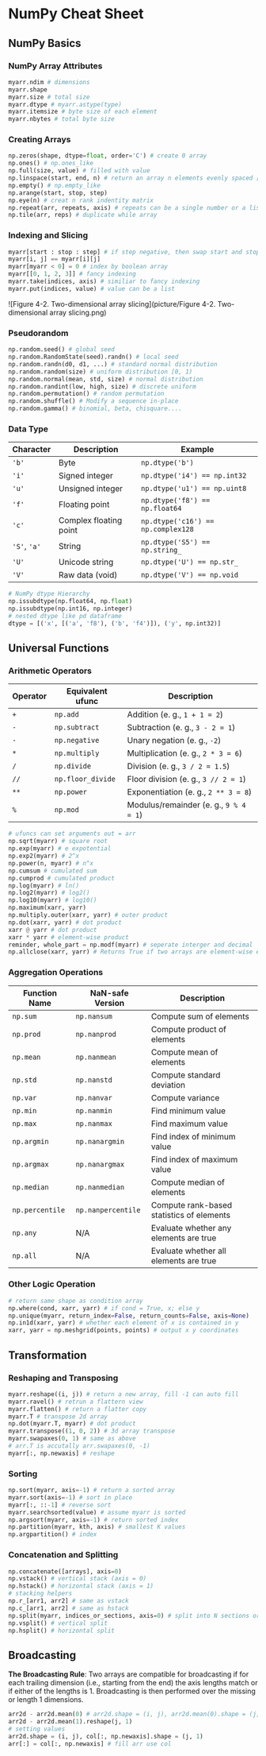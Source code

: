# NumPy Cheat Sheet

## NumPy Basics

### NumPy Array Attributes

```python
myarr.ndim # dimensions
myarr.shape
myarr.size # total size
myarr.dtype # myarr.astype(type) 
myarr.itemsize # byte size of each element
myarr.nbytes # total byte size
```

### Creating Arrays

```python
np.zeros(shape, dtype=float, order='C') # create 0 array
np.ones() # np.ones_like
np.full(size, value) # filled with value
np.linspace(start, end, n) # return an array n elements evenly spaced [start, end]
np.empty() # np.empty_like
np.arange(start, stop, step)
np.eye(n) # creat n rank indentity matrix
np.repeat(arr, repeats, axis) # repeats can be a single number or a list
np.tile(arr, reps) # duplicate while array
```
### Indexing and Slicing

```python
myarr[start : stop : step] # if step negative, then swap start and stop
myarr[i, j] == myarr[i][j]
myarr[myarr < 0] = 0 # index by boolean array
myarr[[0, 1, 2, 3]] # fancy indexing 
myarr.take(indices, axis) # similiar to fancy indexing
myarr.put(indices, value) # value can be a list
```

![Figure 4-2. Two-dimensional array slicing](picture/Figure 4-2. Two-dimensional array slicing.png)

### Pseudorandom

```python
np.random.seed() # global seed
np.random.RandomState(seed).randn() # local seed
np.random.randn(d0, d1, ...) # standard normal distribution
np.random.random(size) # uniform distribution [0, 1)
np.random.normal(mean, std, size) # normal distribution
np.random.randint(low, high, size) # discrete uniform
np.random.permutation() # random permutation
np.random.shuffle() # Modify a sequence in-place
np.random.gamma() # binomial, beta, chisquare....
```

### Data Type

| Character        | Description            | Example                              |
| ---------------- | ---------------------- | ------------------------------------ |
| ``'b'``          | Byte                   | ``np.dtype('b')``                    |
| ``'i'``          | Signed integer         | ``np.dtype('i4') == np.int32``       |
| ``'u'``          | Unsigned integer       | ``np.dtype('u1') == np.uint8``       |
| ``'f'``          | Floating point         | ``np.dtype('f8') == np.float64``     |
| ``'c'``          | Complex floating point | ``np.dtype('c16') == np.complex128`` |
| ``'S'``, ``'a'`` | String                 | ``np.dtype('S5') == np.string_``     |
| ``'U'``          | Unicode string         | ``np.dtype('U') == np.str_``         |
| ``'V'``          | Raw data (void)        | ``np.dtype('V') == np.void``         |

```python
# NumPy dtype Hierarchy
np.issubdtype(np.float64, np.float)
np.issubdtype(np.int16, np.integer)
# nested dtype like pd dataframe
dtype = [('x', [('a', 'f8'), ('b', 'f4')]), ('y', np.int32)]
```

## Universal Functions

### Arithmetic Operators

| Operator | Equivalent ufunc    | Description                              |
| -------- | ------------------- | ---------------------------------------- |
| ``+``    | ``np.add``          | Addition (e. g., ``1 + 1 = 2``)          |
| ``-``    | ``np.subtract``     | Subtraction (e. g., ``3 - 2 = 1``)       |
| ``-``    | ``np.negative``     | Unary negation (e. g., ``-2``)           |
| ``*``    | ``np.multiply``     | Multiplication (e. g., ``2 * 3 = 6``)    |
| ``/``    | ``np.divide``       | Division (e. g., ``3 / 2 = 1.5``)        |
| ``//``   | ``np.floor_divide`` | Floor division (e. g., ``3 // 2 = 1``)   |
| ``**``   | ``np.power``        | Exponentiation (e. g., ``2 ** 3 = 8``)   |
| ``%``    | ``np.mod``          | Modulus/remainder (e. g., ``9 % 4 = 1``) |

```python
# ufuncs can set arguments out = arr 
np.sqrt(myarr) # square root
np.exp(myarr) # e expotential 
np.exp2(myarr) # 2^x
np.power(n, myarr) # n^x
np.cumsum # cumulated sum
np.cumprod # cumulated product
np.log(myarr) # ln()
np.log2(myarr) # log2()
np.log10(myarr) # log10()
np.maximum(xarr, yarr)
np.multiply.outer(xarr, yarr) # outer product
np.dot(xarr, yarr) # dot product
xarr @ yarr # dot product
xarr * yarr # element-wise product
reminder, whole_part = np.modf(myarr) # seperate interger and decimal
np.allclose(xarr, yarr) # Returns True if two arrays are element-wise equal within a tolerance
```

### Aggregation Operations

| Function Name     | NaN-safe Version     | Description                               |
| ----------------- | -------------------- | ----------------------------------------- |
| ``np.sum``        | ``np.nansum``        | Compute sum of elements                   |
| ``np.prod``       | ``np.nanprod``       | Compute product of elements               |
| ``np.mean``       | ``np.nanmean``       | Compute mean of elements                  |
| ``np.std``        | ``np.nanstd``        | Compute standard deviation                |
| ``np.var``        | ``np.nanvar``        | Compute variance                          |
| ``np.min``        | ``np.nanmin``        | Find minimum value                        |
| ``np.max``        | ``np.nanmax``        | Find maximum value                        |
| ``np.argmin``     | ``np.nanargmin``     | Find index of minimum value               |
| ``np.argmax``     | ``np.nanargmax``     | Find index of maximum value               |
| ``np.median``     | ``np.nanmedian``     | Compute median of elements                |
| ``np.percentile`` | ``np.nanpercentile`` | Compute rank-based statistics of elements |
| ``np.any``        | N/A                  | Evaluate whether any elements are true    |
| ``np.all``        | N/A                  | Evaluate whether all elements are true    |

### Other Logic Operation

```python
# return same shape as condition array
np.where(cond, xarr, yarr) # if cond = True, x; else y
np.unique(myarr, return_index=False, return_counts=False, axis=None)
np.in1d(xarr, yarr) # whether each element of x is contained in y
xarr, yarr = np.meshgrid(points, points) # output x y coordinates
```

## Transformation

### Reshaping and Transposing

```python
myarr.reshape((i, j)) # return a new array, fill -1 can auto fill
myarr.ravel() # retrun a flattern view
myarr.flatten() # return a flatter copy
myarr.T # transpose 2d array
np.dot(myarr.T, myarr) # dot product
myarr.transpose((1, 0, 2)) # 3d array transpose
myarr.swapaxes(0, 1) # same as above
# arr.T is accutally arr.swapaxes(0, -1)
myarr[:, np.newaxis] # reshape
```

### Sorting

```python
np.sort(myarr, axis=-1) # return a sorted array
myarr.sort(axis=-1) # sort in place
myarr[:, ::-1] # reverse sort
myarr.searchsorted(value) # assume myarr is sorted
np.argsort(myarr, axis=-1) # return sorted index
np.partition(myarr, kth, axis) # smallest K values
np.argpartition() # index
```

### Concatenation and Splitting

```python
np.concatenate([arrays], axis=0) 
np.vstack() # vertical stack (axis = 0)
np.hstack() # horizontal stack (axis = 1)
# stacking helpers
np.r_[arr1, arr2] # same as vstack
np.c_[arr1, arr2] # same as hstack
np.split(myarr, indices_or_sections, axis=0) # split into N sections or a list of indices
np.vsplit() # vertical split
np.hsplit() # horizontal split
```

## Broadcasting

**The Broadcasting Rule**: Two arrays are compatible for broadcasting if for each trailing dimension (i.e., starting from the end) the axis lengths match or if either of the lengths is 1. Broadcasting is then performed over the missing or length 1 dimensions.

```python
arr2d - arr2d.mean(0) # arr2d.shape = (i, j), arr2d.mean(0).shape = (j,)
arr2d - arr2d.mean(1).reshape(j, 1) 
# setting values
arr2d.shape = (i, j), col[:, np.newaxis].shape = (j, 1)
arr[:] = col[:, np.newaxis] # fill arr use col
```







